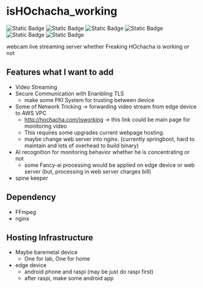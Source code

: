 # isHOchacha_working
![Static Badge](https://img.shields.io/badge/is_there_so_many_todo%3F-yes-red) ![Static Badge](https://img.shields.io/badge/does_HOchacha_work%3F-NO-red) ![Static Badge](https://img.shields.io/badge/are_his_professors_angry%3F-YES-red) ![Static Badge](https://img.shields.io/badge/did_he_delayed_his_job_for_a_month%3F-YEES-red) ![Static Badge](https://img.shields.io/badge/does_he_need_some_monitoring%3F-YES-green) ![Static Badge](https://img.shields.io/badge/does_he_play_right_now_by_making_this_dumbass_badges%3F%3F-YES-green)


webcam live streaming server whether Freaking HOchacha is working or not

## Features what I want to add
- Video Streaming
- Secure Communication with Enanbling TLS
  - make some PKI System for trusting between device
- Some of Network Tricking -> forwarding video stream from edge device to AWS VPC
  - http://hochacha.com/isworking -> this link could be main page for monitoring video
  - This requires some upgrades current webpage hosting.
  - maybe change web server into nginx. (currently springboot, hard to maintain and lots of overhead to build binary)
- AI recognition for monitoring behavior whether he is concentrating or not
  - some Fancy-ai processing would be applied on edge device or web server (but, processing in web server charges bill)
- spine keeper
## Dependency
- FFmpeg
- nginx
## Hosting Infrastructure
- Maybe baremetal device
  - One for lab, One for home
- edge device
  - android phone and raspi (may be just do raspi first)
  - after raspi, make some android app


